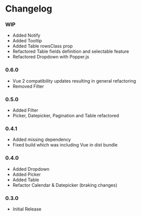 # Changelog

### WIP

 - Added Notify
 - Added Tooltip
 - Added Table rowsClass prop
 - Refactored Table fields definition and selectable feature
 - Refactored Dropdown with Popper.js

### 0.6.0

 - Vue 2 compatibility updates resulting in general refactoring
 - Removed Filter

### 0.5.0

 - Added Filter
 - Picker, Datepicker, Pagination and Table refactored

### 0.4.1

 - Added missing dependency
 - Fixed build which was including Vue in dist bundle

### 0.4.0

 - Added Dropdown
 - Added Picker
 - Added Table
 - Refactor Calendar & Datepicker (braking changes)

### 0.3.0

 - Initial Release
